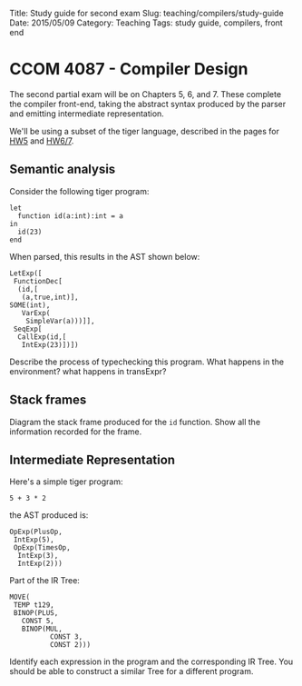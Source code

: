 Title: Study guide for second exam
Slug: teaching/compilers/study-guide
Date: 2015/05/09
Category: Teaching
Tags: study guide, compilers, front end

# CCOM 4087 - Compiler Design 

The second partial exam will be on Chapters 5, 6, and 7. These
complete the compiler front-end, taking the abstract syntax produced
by the parser and emitting intermediate representation.

We'll be using a subset of the tiger language, described in the pages
for [HW5]({filename}semantic.md) and [HW6/7]({filename}intermediate.md).

## Semantic analysis

Consider the following tiger program:

```
let
  function id(a:int):int = a
in
  id(23)
end
```

When parsed, this results in the AST shown below:

```
LetExp([
 FunctionDec[
  (id,[
   (a,true,int)],
SOME(int),
   VarExp(
    SimpleVar(a)))]],
 SeqExp[
  CallExp(id,[
   IntExp(23)])])
```

Describe the process of typechecking this program. What happens in the
environment? what happens in transExpr?

## Stack frames

Diagram the stack frame produced for the `id` function. Show all the
information recorded for the frame.

## Intermediate Representation

Here's a simple tiger program:

```
5 + 3 * 2
```

the AST produced is:

```
OpExp(PlusOp,
 IntExp(5),
 OpExp(TimesOp,
  IntExp(3),
  IntExp(2)))
```

Part of the IR Tree:

```
MOVE(
 TEMP t129,
 BINOP(PLUS,
   CONST 5,
   BINOP(MUL,
		  CONST 3,
		  CONST 2)))
```
			  
Identify each expression in the program and the corresponding IR
Tree. You should be able to construct a similar Tree for a different
program.
